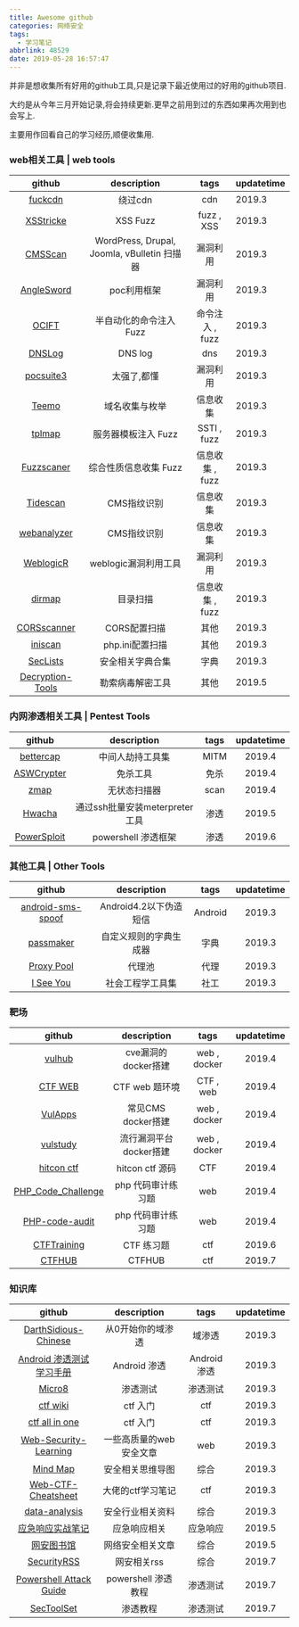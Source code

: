 ```yaml
---
title: Awesome github
categories: 网络安全
tags:
  - 学习笔记
abbrlink: 48529
date: 2019-05-28 16:57:47
---
```


并非是想收集所有好用的github工具,只是记录下最近使用过的好用的github项目.

大约是从今年三月开始记录,将会持续更新.更早之前用到过的东西如果再次用到也会写上.

主要用作回看自己的学习经历,顺便收集用.

<!--more-->

### web相关工具 | web tools

|                            github                            |                 description                 |      tags       | updatetime |
| :----------------------------------------------------------: | :-----------------------------------------: | :-------------: | ---------- |
|         [fuckcdn](https://github.com/Tai7sy/fuckcdn)         |                   绕过cdn                   |       cdn       | 2019.3     |
|       [XSStricke](https://github.com/s0md3v/XSStrike)        |                  XSS Fuzz                   |   fuzz , XSS    | 2019.3     |
|      [CMSScan](https://github.com/ajinabraham/CMSScan)       | WordPress, Drupal, Joomla, vBulletin 扫描器 |    漏洞利用     | 2019.3     |
|   [AngleSword](https://github.com/Lucifer1993/AngelSword)    |                 poc利用框架                 |    漏洞利用     | 2019.3     |
|          [OCIFT](https://github.com/coffeehb/OCIFT)          |           半自动化的命令注入 Fuzz           | 命令注入 , fuzz | 2019.3     |
|       [DNSLog](https://github.com/BugScanTeam/DNSLog)        |                   DNS log                   |       dns       | 2019.3     |
|      [pocsuite3](https://github.com/knownsec/pocsuite3)      |                 太强了,都懂                 |    漏洞利用     | 2019.3     |
|          [Teemo](https://github.com/bit4woo/Teemo)           |               域名收集与枚举                |    信息收集     | 2019.3     |
|          [tplmap](https://github.com/epinna/tplmap)          |             服务器模板注入 Fuzz             |   SSTI , fuzz   | 2019.3     |
|     [Fuzzscaner](https://github.com/TideSec/FuzzScanner)     |            综合性质信息收集 Fuzz            | 信息收集 , fuzz | 2019.3     |
|      [Tidescan](https://github.com/TideSec/TideFinger)       |                 CMS指纹识别                 |    信息收集     | 2019.3     |
|     [webanalyzer](https://github.com/fate0/webanalyzer)      |                 CMS指纹识别                 |    信息收集     | 2019.3     |
|     [WeblogicR](https://github.com/rabbitmask/WeblogicR)     |            weblogic漏洞利用工具             |    漏洞利用     | 2019.3     |
|        [dirmap](https://github.com/H4ckForJob/dirmap)        |                  目录扫描                   | 信息收集 , fuzz | 2019.3     |
|     [CORSscanner](https://github.com/chenjj/CORScanner)      |                CORS配置扫描                 |      其他       | 2019.3     |
|         [iniscan](https://github.com/psecio/iniscan)         |               php.ini配置扫描               |      其他       | 2019.3     |
|    [SecLists](https://github.com/danielmiessler/SecLists)    |              安全相关字典合集               |      字典       | 2019.3     |
| [Decryption-Tools](<https://github.com/jiansiting/Decryption-Tools>) |              勒索病毒解密工具               |      其他       | 2019.5     |

### 内网渗透相关工具 | Pentest Tools

|                            github                            |          description           | tags | updatetime |
| :----------------------------------------------------------: | :----------------------------: | :--: | :--------: |
|     [bettercap](https://github.com/bettercap/bettercap)      |        中间人劫持工具集        | MITM |   2019.4   |
| [ASWCrypter](https://github.com/AbedAlqaderSwedan1/ASWCrypter) |            免杀工具            | 免杀 |   2019.4   |
|             [zmap](https://github.com/zmap/zmap)             |          无状态扫描器          | scan |   2019.4   |
|         [Hwacha](<https://github.com/n00py/Hwacha>)          | 通过ssh批量安装meterpreter工具 | 渗透 |   2019.5   |
| [PowerSploit](<https://github.com/PowerShellMafia/PowerSploit>) |      powershell 渗透框架       | 渗透 |   2019.6   |

### 其他工具 | Other Tools

|                            github                            |      description       |  tags   | updatetime |
| :----------------------------------------------------------: | :--------------------: | :-----: | :--------: |
| [android-sms-spoof](https://github.com/thomascannon/android-sms-spoof) | Android4.2以下伪造短信 | Android |   2019.3   |
|      [passmaker](https://github.com/bit4woo/passmaker)       | 自定义规则的字典生成器 |  字典   |   2019.3   |
|     [Proxy Pool](https://github.com/TideSec/Proxy_Pool)      |         代理池         |  代理   |   2019.3   |
|    [I See You](https://github.com/Viralmaniar/I-See-You)     |    社会工程学工具集    |  社工   |   2019.3   |

### 靶场 

|                            github                            |      description       |     tags     | updatetime |
| :----------------------------------------------------------: | :--------------------: | :----------: | :--------: |
|          [vulhub](https://github.com/vulhub/vulhub)          |  cve漏洞的docker搭建   | web , docker |   2019.4   |
|       [CTF WEB](https://github.com/wonderkun/CTF_web)        |     CTF web 题环境     |  CTF , web   |   2019.4   |
|        [VulApps](https://github.com/Medicean/VulApps)        |   常见CMS docker搭建   | web , docker |   2019.4   |
|        [vulstudy](https://github.com/c0ny1/vulstudy)         | 流行漏洞平台docker搭建 | web , docker |   2019.4   |
| [hitcon ctf](https://github.com/orangetw/My-CTF-Web-Challenges) |    hitcon ctf 源码     |     CTF      |   2019.4   |
| [PHP_Code_Challenge](https://github.com/yaofeifly/PHP_Code_Challenge) |   php 代码审计练习题   |     web      |   2019.4   |
| [PHP-code-audit](https://github.com/jiangsir404/PHP-code-audit) |   php 代码审计练习题   |     web      |   2019.4   |
| [CTFTraining](<https://github.com/CTFTraining/CTFTraining>)  |       CTF 练习题       |     ctf      |   2019.6   |
|        [CTFHUB](<https://github.com/ByPupil/ctfhub>)         |         CTFHUB         |     ctf      |   2019.7   |

### 知识库

|                            github                            |       description       |     tags     | updatetime |
| :----------------------------------------------------------: | :---------------------: | :----------: | :--------: |
| [DarthSidious-Chinese](https://github.com/crazywa1ker/DarthSidious-Chinese) |    从0开始你的域渗透    |    域渗透    |   2019.3   |
| [Android 渗透测试学习手册](https://wizardforcel.gitbooks.io/lpad/content/) |      Android 渗透       | Android 渗透 |   2019.3   |
|        [Micro8](https://github.com/Micropoor/Micro8)         |        渗透测试         |   渗透测试   |   2019.3   |
|       [ctf wiki](https://ctf-wiki.github.io/ctf-wiki/)       |        ctf 入门         |     ctf      |   2019.3   |
| [ctf all in one](https://legacy.gitbook.com/book/firmianay/ctf-all-in-one/details) |        ctf 入门         |     ctf      |   2019.3   |
| [Web-Security-Learning](https://github.com/CHYbeta/Web-Security-Learning) | 一些高质量的web安全文章 |     web      |   2019.3   |
|       [Mind Map](https://github.com/phith0n/Mind-Map)        |    安全相关思维导图     |     综合     |   2019.3   |
| [Web-CTF-Cheatsheet](https://github.com/w181496/Web-CTF-Cheatsheet) |    大佬的ctf学习笔记    |     ctf      |   2019.3   |
| [data-analysis](https://github.com/secure-data-analysis-data-sharing/data-analysis) |    安全行业相关资料     |     综合     |   2019.3   |
| [应急响应实战笔记](<https://bypass007.github.io/Emergency-Response-Notes/>) |      应急响应相关       |   应急响应   |   2019.5   |
|        [网安图书馆](https://github.com/xrkk/cbr-doc)         |    网络安全相关文章     |     综合     |   2019.5   |
|    [SecurityRSS](<https://github.com/Kejane/SecurityRSS>)    |       网安相关rss       |     综合     |   2019.7   |
| [Powershell Attack Guide](<https://github.com/rootclay/Powershell-Attack-Guide>) |   powershell 渗透教程   |   渗透测试   |   2019.7   |
|    [SecToolSet](<https://github.com/bollwarm/SecToolSet>)    |        渗透教程         |   渗透测试   |   2019.7   |